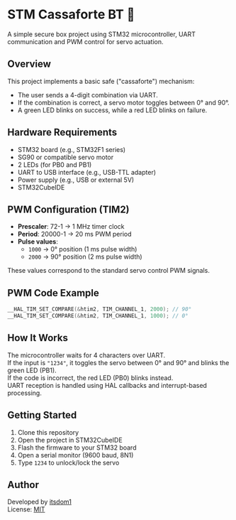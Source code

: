 # STM Cassaforte BT 🔐

A simple secure box project using STM32 microcontroller, UART communication and PWM control for servo actuation.

## Overview

This project implements a basic safe ("cassaforte") mechanism:
- The user sends a 4-digit combination via UART.
- If the combination is correct, a servo motor toggles between 0° and 90°.
- A green LED blinks on success, while a red LED blinks on failure.

## Hardware Requirements

- STM32 board (e.g., STM32F1 series)
- SG90 or compatible servo motor
- 2 LEDs (for PB0 and PB1)
- UART to USB interface (e.g., USB-TTL adapter)
- Power supply (e.g., USB or external 5V)
- STM32CubeIDE

## PWM Configuration (TIM2)

- **Prescaler**: 72-1 → 1 MHz timer clock
- **Period**: 20000-1 → 20 ms PWM period
- **Pulse values**:
  - `1000` → 0° position (1 ms pulse width)
  - `2000` → 90° position (2 ms pulse width)

These values correspond to the standard servo control PWM signals.

## PWM Code Example

```c
__HAL_TIM_SET_COMPARE(&htim2, TIM_CHANNEL_1, 2000); // 90°
__HAL_TIM_SET_COMPARE(&htim2, TIM_CHANNEL_1, 1000); // 0°
```

## How It Works

The microcontroller waits for 4 characters over UART.  
If the input is `"1234"`, it toggles the servo between 0° and 90° and blinks the green LED (PB1).  
If the code is incorrect, the red LED (PB0) blinks instead.  
UART reception is handled using HAL callbacks and interrupt-based processing.

## Getting Started

1. Clone this repository  
2. Open the project in STM32CubeIDE  
3. Flash the firmware to your STM32 board  
4. Open a serial monitor (9600 baud, 8N1)  
5. Type `1234` to unlock/lock the servo  

## Author

Developed by [itsdom1](https://github.com/itsdom1)  
License: [MIT](https://choosealicense.com/licenses/mit/)
